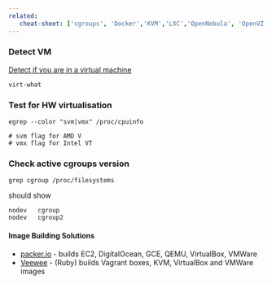 ```yaml
---
related:
   cheat-sheet: ['cgroups', 'Docker','KVM','LXC','OpenNebula', 'OpenVZ', 'Podman', 'systemd', 'Vagrant', 'VirtualBox', 'VM Tuning', 'Xen']
---
```


### Detect VM

[Detect if you are in a virtual machine](http://people.redhat.com/~rjones/virt-what/)

    virt-what

### Test for HW virtualisation

    egrep --color "svm|vmx" /proc/cpuinfo

    # svm flag for AMD V
    # vmx flag for Intel VT

### Check active cgroups version

    grep cgroup /proc/filesystems
    
should show

    nodev	cgroup
    nodev	cgroup2

#### Image Building Solutions

-   [packer.io](https://www.packer.io) - builds EC2, DigitalOcean, GCE,
    QEMU, VirtualBox, VMWare
-   [Veewee](https://github.com/jedi4ever/veewee) - (Ruby) builds
    Vagrant boxes, KVM, VirtualBox and VMWare images

